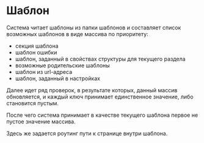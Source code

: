 # Шаблон

Система читает шаблоны из папки шаблонов и составляет список возможных шаблонов в виде массива по приоритету:

* секция шаблона
* шаблон ошибки
* шаблон, заданный в свойствах структуры для текущего раздела
* возможные родительские шаблоны
* шаблон из url-адреса
* шаблон, заданный в настройках

Далее идет ряд проверок, в результате которых, данный массив обновляется, и каждый ключ принимает единственное значение, либо становится пустым.

После чего система принимает в качестве текущего шаблона первое не пустое значение массива.

Здесь же задается роутинг пути к странице внутри шаблона.
